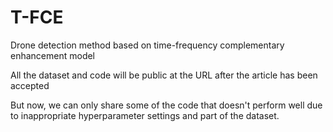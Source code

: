 # T-FCE
Drone detection method based on time-frequency complementary enhancement model

All the dataset and code will be public at the URL after the article has been accepted

But now, we can only share some of the code that doesn't perform well due to inappropriate hyperparameter settings and part of the dataset.
